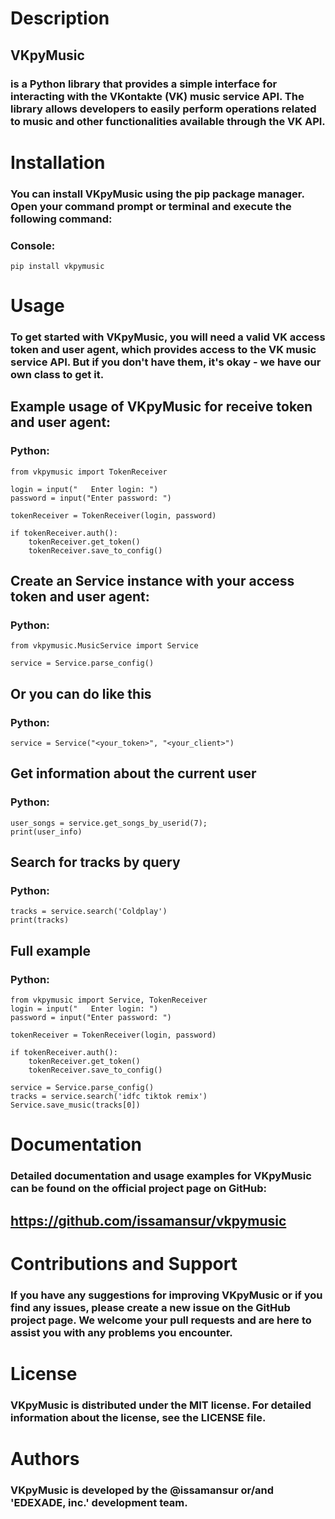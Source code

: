 # Description
## VKpyMusic 
### is a Python library that provides a simple interface for interacting with the VKontakte (VK) music service API. The library allows developers to easily perform operations related to music and other functionalities available through the VK API.

# Installation
### You can install VKpyMusic using the pip package manager. Open your command prompt or terminal and execute the following command:

### Console:
```
pip install vkpymusic
```

# Usage
### To get started with VKpyMusic, you will need a valid VK access token and user agent, which provides access to the VK music service API. But if you don't have them, it's okay - we have our own class to get it.

## Example usage of VKpyMusic for receive token and user agent:
### Python:
```
from vkpymusic import TokenReceiver

login = input("   Enter login: ")
password = input("Enter password: ")

tokenReceiver = TokenReceiver(login, password)

if tokenReceiver.auth():
    tokenReceiver.get_token()
    tokenReceiver.save_to_config()
```
## Create an Service instance with your access token and user agent:
### Python:
```
from vkpymusic.MusicService import Service

service = Service.parse_config()
```
## Or you can do like this
### Python:
```
service = Service("<your_token>", "<your_client>")
```

## Get information about the current user
### Python:
```
user_songs = service.get_songs_by_userid(7);
print(user_info)
```
## Search for tracks by query
### Python:
```
tracks = service.search('Coldplay')
print(tracks)
```

## Full example
### Python:
```
from vkpymusic import Service, TokenReceiver
login = input("   Enter login: ")
password = input("Enter password: ")

tokenReceiver = TokenReceiver(login, password)

if tokenReceiver.auth():
    tokenReceiver.get_token()
    tokenReceiver.save_to_config()

service = Service.parse_config()
tracks = service.search('idfc tiktok remix')
Service.save_music(tracks[0])
```
# Documentation
### Detailed documentation and usage examples for VKpyMusic can be found on the official project page on GitHub: 
## https://github.com/issamansur/vkpymusic


# Contributions and Support
### If you have any suggestions for improving VKpyMusic or if you find any issues, please create a new issue on the GitHub project page. We welcome your pull requests and are here to assist you with any problems you encounter.

# License
### VKpyMusic is distributed under the MIT license. For detailed information about the license, see the LICENSE file.

# Authors
### VKpyMusic is developed by the @issamansur or/and 'EDEXADE, inc.' development team.
